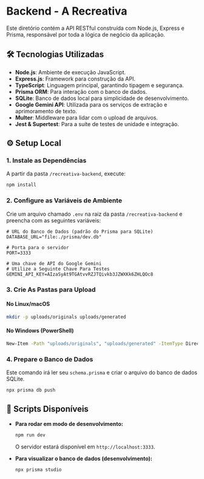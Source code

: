 # Backend - A Recreativa

Este diretório contém a API RESTful construída com Node.js, Express e Prisma, responsável por toda a lógica de negócio da aplicação.

## 🛠️ Tecnologias Utilizadas

*   **Node.js**: Ambiente de execução JavaScript.
*   **Express.js**: Framework para construção da API.
*   **TypeScript**: Linguagem principal, garantindo tipagem e segurança.
*   **Prisma ORM**: Para interação com o banco de dados.
*   **SQLite**: Banco de dados local para simplicidade de desenvolvimento.
*   **Google Gemini API**: Utilizada para os serviços de extração e aprimoramento de texto.
*   **Multer**: Middleware para lidar com o upload de arquivos.
*   **Jest & Supertest**: Para a suíte de testes de unidade e integração.

## ⚙️ Setup Local

### 1. Instale as Dependências
A partir da pasta `/recreativa-backend`, execute:
```bash
npm install
```

### 2. Configure as Variáveis de Ambiente
Crie um arquivo chamado `.env` na raiz da pasta `/recreativa-backend` e preencha com as seguintes variáveis:

```env
# URL do Banco de Dados (padrão do Prisma para SQLite)
DATABASE_URL="file:./prisma/dev.db"

# Porta para o servidor
PORT=3333

# Uma chave de API do Google Gemini
# Utilize a Seguinte Chave Para Testes
GEMINI_API_KEY=AIzaSyAt9TGAtvvRZJTQivkb3JZWXKk6ZHLQOc8
```


### 3. Crie As Pastas para Upload

#### No Linux/macOS
```bash
mkdir -p uploads/originals uploads/generated
```

#### No Windows (PowerShell)
```bash
New-Item -Path "uploads/originals", "uploads/generated" -ItemType Directory -Force
```

### 4. Prepare o Banco de Dados
Este comando irá ler seu `schema.prisma` e criar o arquivo do banco de dados SQLite.

```bash
npx prisma db push
```

## 🚀 Scripts Disponíveis

*   **Para rodar em modo de desenvolvimento:**
    ```bash
    npm run dev
    ```
    O servidor estará disponível em `http://localhost:3333`.



*   **Para visualizar o banco de dados (desenvolvimento):**
    ```bash
    npx prisma studio
    ```
